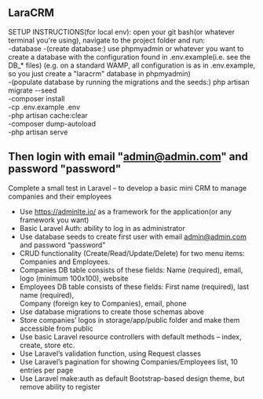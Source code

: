 LaraCRM
--------

SETUP INSTRUCTIONS(for local env): open your git bash(or whatever terminal you're using), navigate to the project folder and run:  
-database
    -(create database:) use phpmyadmin or whatever you want to create a database with the configuration found in .env.example(i.e. see the DB_* files)  (e.g. on a standard WAMP, all configuration is as in .env.example, so you just create a "laracrm" database in phpmyadmin)  
    -(populate database by running the migrations and the seeds:) php artisan migrate --seed  
-composer install  
-cp .env.example .env  
-php artisan cache:clear  
-composer dump-autoload  
-php artisan serve  

Then login with email "admin@admin.com" and password "password"  
--------------------------------------------------------------------
Complete a small test in Laravel – to develop a basic mini CRM to manage companies and their employees  
- Use https://adminlte.io/ as a framework for the application(or any framework you want)  
- Basic Laravel Auth: ability to log in as administrator  
- Use database seeds to create first user with email admin@admin.com and password “password”  
- CRUD functionality (Create/Read/Update/Delete) for two menu items: Companies and Employees.  
- Companies DB table consists of these fields: Name (required), email, logo (minimum 100x100), website  
- Employees DB table consists of these fields: First name (required), last name (required),  
Company (foreign key to Companies), email, phone  
- Use database migrations to create those schemas above  
- Store companies’ logos in storage/app/public folder and make them accessible from public  
- Use basic Laravel resource controllers with default methods – index, create, store etc.  
- Use Laravel’s validation function, using Request classes  
- Use Laravel’s pagination for showing Companies/Employees list, 10 entries per page  
- Use Laravel make:auth as default Bootstrap-based design theme, but remove ability to register  

